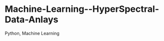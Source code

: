 Machine-Learning--HyperSpectral-Data-Anlays
===========================================

Python, Machine Learning
